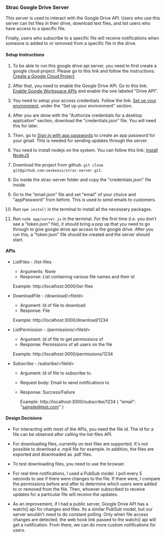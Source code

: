 ### Strac Google Drive Server

This server is used to interact with the Google Drive API. Users who use this server can list files in their drive, download text files, and list users who have access to a specific file.

Finally, users who subscribe to a specific file will receive notifications when someone is added to or removed from a specific file in the drive.

#### Setup Instructions

1. To be able to run this google drive api server, you need to first create a google cloud project. Please go to this link and follow the instructions: [Create a Google Cloud Project](https://developers.google.com/workspace/guides/create-project)

2. After that, you need to enable the Google Drive API. Go to this link: [Enable Google Workspace APIs](https://developers.google.com/workspace/guides/enable-apis) and enable the one labeled "Drive API".

3. You need to setup your access credentials. Follow the link: [Set up your environment](https://developers.google.com/drive/api/quickstart/nodejs), under the "Set up your environment" section.

4. After you are done with the "Authorize credentials for a desktop applcation" section, download the "credentials.json" file. You will need this for later.

5. Then, go to [Sign in with app passwords](https://support.google.com/accounts/answer/185833?hl=en) to create an app password for your gmail. This is needed for sending updates through the server.

6. You need to install nodejs on the system. You can follow this link: [Install NodeJS](https://nodejs.org/en)

7. Download the project from github. `git clone git@github.com:sevkeoss/strac-server.git`.

8. Go inside the strac-server folder and copy the "credentials.json" file inside.

9. Go to the "email.json" file and set "email" of your choice and "appPassword" from before. This is used to send emails to customers.

10. Run `npm install` in the terminal to install all the necessary packages.

11. Run `node app/server.js` in the terminal. For the first time (i.e. you don't see a "token.json" file), it should bring a pop up that you need to go through to give google drive api access to the google drive. After you run this, a "token.json" file should be created and the server should start.

#### APIs

- ListFiles - /list-files

  - Arguments: None
  - Response: List containing various file names and their id

  Example: http://localhost:3000/list-files

- DownloadFile - /download/\<fileId\>

  - Argument: Id of file to download
  - Response: File

  Example: http://localhost:3000/download/1234

- ListPermission - /permissions/\<fileId\>

  - Argument: Id of file to get permissions of
  - Response: Permissions of all users on the file

  Example: http://localhost:3000/permissions/1234

- Subscribe - /subsribe/\<fileId\>

  - Argument: Id of file to subscribe to.
  - Request body: Email to send notifications to
  - Response: Success/Failure

    Example:
    http://localhost:3000/subscribe/1234
    {
    "email": "sample@test.com"
    }

#### Design Decisions

- For interacting with most of the APIs, you need the file id. The id for a file can be obtained after calling the list-files API.

- For downloading files, currently on text files are supported. It's not possible to download a .mp4 file for example. In addition, the files are exported and downloaded as .pdf files.

- To test downloading files, you need to use the browser.

- For real time notifications, I used a PubSub model. I poll every 5 seconds to see if there were changes to the file. If there were, I compare the permissions before and after to determine which users were added to or removed from the file. Then, whoever subscribed to receive updates for a particular file will receive the updates.

- As an improvement, if I had a public server, Google Drive API has a watch() api for changes and files. Its a similar PubSub model, but our server wouldn't need to do constant polling. Only when file access changes are detected, the web hook link passed to the watch() api will get a notification. From there, we can do more custom notifications for users.
